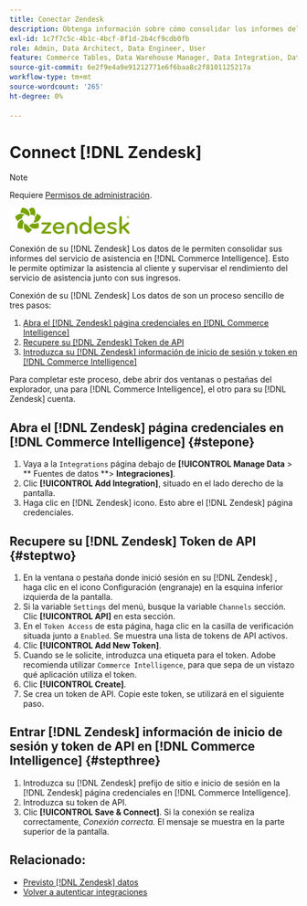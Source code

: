 ```yaml
---
title: Conectar Zendesk
description: Obtenga información sobre cómo consolidar los informes del servicio de asistencia en [!DNL Commerce Intelligence].
exl-id: 1c7f7c5c-4b1c-4bcf-8f1d-2b4cf9cdb0fb
role: Admin, Data Architect, Data Engineer, User
feature: Commerce Tables, Data Warehouse Manager, Data Integration, Data Import/Export
source-git-commit: 6e2f9e4a9e91212771e6f6baa8c2f8101125217a
workflow-type: tm+mt
source-wordcount: '265'
ht-degree: 0%

---
```


# Connect [!DNL Zendesk]

>[!NOTE]
>
>Requiere [Permisos de administración](../../../administrator/user-management/user-management.md).

![](../../../assets/Zendesk_logo.png)

Conexión de su [!DNL Zendesk] Los datos de le permiten consolidar sus informes del servicio de asistencia en [!DNL Commerce Intelligence]. Esto le permite optimizar la asistencia al cliente y supervisar el rendimiento del servicio de asistencia junto con sus ingresos.

Conexión de su [!DNL Zendesk] Los datos de son un proceso sencillo de tres pasos:

1. [Abra el [!DNL Zendesk] página credenciales en [!DNL Commerce Intelligence]](#stepone)
1. [Recupere su [!DNL Zendesk] Token de API](#steptwo)
1. [Introduzca su [!DNL Zendesk] información de inicio de sesión y token en [!DNL Commerce Intelligence]](#stepthree)

Para completar este proceso, debe abrir dos ventanas o pestañas del explorador, una para [!DNL Commerce Intelligence], el otro para su [!DNL Zendesk] cuenta.

## Abra el [!DNL Zendesk] página credenciales en [!DNL Commerce Intelligence] {#stepone}

1. Vaya a la `Integrations` página debajo de **[!UICONTROL Manage Data** > ** Fuentes de datos **> **Integraciones]**.
1. Clic **[!UICONTROL Add Integration]**, situado en el lado derecho de la pantalla.
1. Haga clic en [!DNL Zendesk] icono. Esto abre el [!DNL Zendesk] página credenciales.

## Recupere su [!DNL Zendesk] Token de API {#steptwo}

1. En la ventana o pestaña donde inició sesión en su [!DNL Zendesk] , haga clic en el icono Configuración (engranaje) en la esquina inferior izquierda de la pantalla.
1. Si la variable `Settings` del menú, busque la variable `Channels` sección. Clic **[!UICONTROL API]** en esta sección.
1. En el `Token Access` de esta página, haga clic en la casilla de verificación situada junto a `Enabled`. Se muestra una lista de tokens de API activos.
1. Clic **[!UICONTROL Add New Token]**.
1. Cuando se le solicite, introduzca una etiqueta para el token. Adobe recomienda utilizar `Commerce Intelligence`, para que sepa de un vistazo qué aplicación utiliza el token.
1. Clic **[!UICONTROL Create]**.
1. Se crea un token de API. Copie este token, se utilizará en el siguiente paso.

## Entrar [!DNL Zendesk] información de inicio de sesión y token de API en [!DNL Commerce Intelligence] {#stepthree}

1. Introduzca su [!DNL Zendesk] prefijo de sitio e inicio de sesión en la [!DNL Zendesk] página credenciales en [!DNL Commerce Intelligence].
1. Introduzca su token de API.
1. Clic **[!UICONTROL Save & Connect]**. Si la conexión se realiza correctamente, *Conexión correcta.* El mensaje se muestra en la parte superior de la pantalla.

## Relacionado:

* [Previsto [!DNL Zendesk] datos](../integrations/exp-zendesk-data.md)
* [Volver a autenticar integraciones](https://experienceleague.adobe.com/docs/commerce-knowledge-base/kb/how-to/mbi-reauthenticating-integrations.html)
